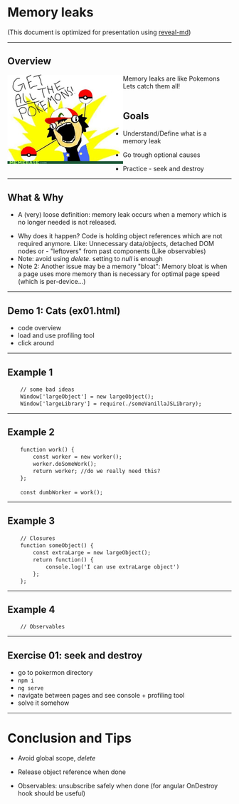 
# Memory leaks

(This document is optimized for presentation using [reveal-md](https://github.com/webpro/reveal-md))

---

## Overview
<div style="float:left">
    <img src="./catch_them_all.jpg" height="200px">
</div>
<!-- .element: class="fragment" -->
Memory leaks are like Pokemons<br/>
Lets catch them all!
<!-- .element: class="fragment" -->

<br/>
<br/>

## Goals
<!-- .element: class="fragment" -->
* Understand/Define what is a memory leak
<!-- .element: class="fragment" -->
* Go trough optional causes
<!-- .element: class="fragment" -->
* Practice - seek and destroy
<!-- .element: class="fragment" -->

---

## What & Why
<!-- .element: class="fragment" -->
* A (very) loose definition:
 memory leak occurs when a memory which is no longer needed is not released.

<!-- .element: class="fragment" -->
* Why does it happen?
Code is holding object references which are not required anymore.
Like: Unnecessary data/objects, detached DOM nodes or - "leftovers" from past components (Like observables)
* Note: avoid using _delete_. setting to _null_ is enough
* Note 2: Another issue may be a memory "bloat":
  Memory bloat is when a page uses more memory than is necessary for optimal page speed
  (which is per-device...)
---

## Demo 1: Cats (ex01.html)
* code overview
* load and use profiling tool
* click around

---

## Example 1
```
    // some bad ideas
    Window['largeObject'] = new largeObject();
    Window['largeLibrary'] = require(./someVanillaJSLibrary);
```

---

## Example 2
```
    function work() {
        const worker = new worker();
        worker.doSomeWork();
        return worker; //do we really need this?
    };

    const dumbWorker = work();
```

---

## Example 3
```
    // Closures
    function someObject() {
        const extraLarge = new largeObject();
        return function() {
            console.log('I can use extraLarge object')
        };
    };
```
---
## Example 4
```
    // Observables

```
---

## Exercise 01: seek and destroy
<!-- .element: class="fragment" -->
* go to pokermon directory
* `npm i`
* `ng serve`
* navigate between pages and see console + profiling tool
* solve it somehow

---

# Conclusion and Tips
<!-- .element: class="fragment" -->
* Avoid global scope, _delete_
<!-- .element: class="fragment" -->
* Release object reference when done
<!-- .element: class="fragment" -->
* Observables: unsubscribe safely when done (for angular OnDestroy hook should be useful)
